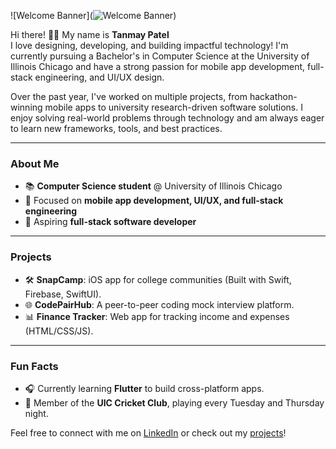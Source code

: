 ![Welcome Banner](![Welcome Banner](./img/WelcomeBanner.png)) 
  
Hi there! 👋✨ My name is **Tanmay Patel**  
I love designing, developing, and building impactful technology! I'm currently pursuing a Bachelor's in Computer Science at the University of Illinois Chicago and have a strong passion for mobile app development, full-stack engineering, and UI/UX design.

Over the past year, I've worked on multiple projects, from hackathon-winning mobile apps to university research-driven software solutions. I enjoy solving real-world problems through technology and am always eager to learn new frameworks, tools, and best practices.

---

### **About Me**  
- 📚 **Computer Science student** @ University of Illinois Chicago  
- 🎨 Focused on **mobile app development, UI/UX, and full-stack engineering**  
- 🌟 Aspiring **full-stack software developer**  

---

### **Projects**  
- 🛠️ **SnapCamp**: iOS app for college communities (Built with Swift, Firebase, SwiftUI).  
- 🌐 **CodePairHub**: A peer-to-peer coding mock interview platform.  
- 📊 **Finance Tracker**: Web app for tracking income and expenses (HTML/CSS/JS).  

---

### **Fun Facts**  
- 🎧 Currently learning **Flutter** to build cross-platform apps.  
- 🏏 Member of the **UIC Cricket Club**, playing every Tuesday and Thursday night.  

Feel free to connect with me on [LinkedIn](https://www.linkedin.com/in/tanmay824/) or check out my [projects](https://github.com/tpatel24)!  
